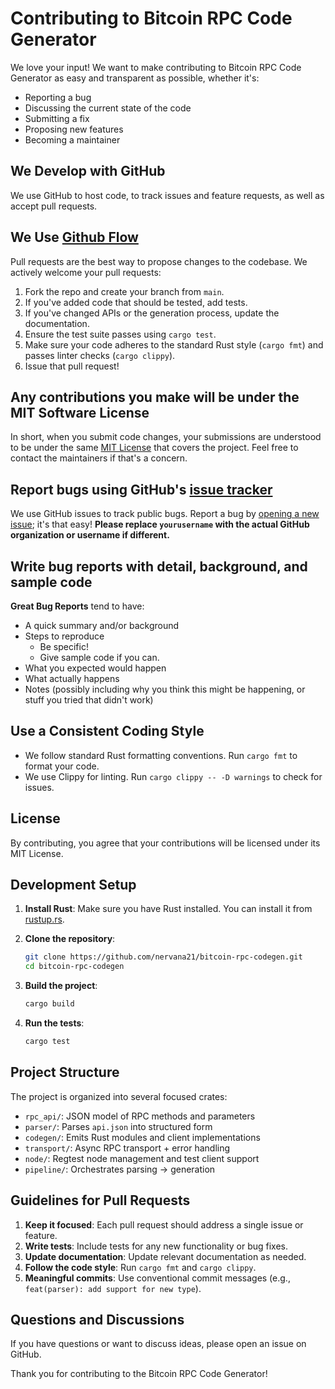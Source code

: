 # Contributing to Bitcoin RPC Code Generator

We love your input! We want to make contributing to Bitcoin RPC Code Generator as easy and transparent as possible, whether it's:

- Reporting a bug
- Discussing the current state of the code
- Submitting a fix
- Proposing new features
- Becoming a maintainer

## We Develop with GitHub

We use GitHub to host code, to track issues and feature requests, as well as accept pull requests.

## We Use [Github Flow](https://guides.github.com/introduction/flow/index.html)

Pull requests are the best way to propose changes to the codebase. We actively welcome your pull requests:

1. Fork the repo and create your branch from `main`.
2. If you've added code that should be tested, add tests.
3. If you've changed APIs or the generation process, update the documentation.
4. Ensure the test suite passes using `cargo test`.
5. Make sure your code adheres to the standard Rust style (`cargo fmt`) and passes linter checks (`cargo clippy`).
6. Issue that pull request!

## Any contributions you make will be under the MIT Software License

In short, when you submit code changes, your submissions are understood to be under the same [MIT License](http://choosealicense.com/licenses/mit/) that covers the project. Feel free to contact the maintainers if that's a concern.

## Report bugs using GitHub's [issue tracker](https://github.com/nervana21/bitcoin-rpc-codegen/issues)

We use GitHub issues to track public bugs. Report a bug by [opening a new issue](https://github.com/nervana21/bitcoin-rpc-codegen/issues/new); it's that easy! **Please replace `yourusername` with the actual GitHub organization or username if different.**

## Write bug reports with detail, background, and sample code

**Great Bug Reports** tend to have:

- A quick summary and/or background
- Steps to reproduce
  - Be specific!
  - Give sample code if you can.
- What you expected would happen
- What actually happens
- Notes (possibly including why you think this might be happening, or stuff you tried that didn't work)

## Use a Consistent Coding Style

- We follow standard Rust formatting conventions. Run `cargo fmt` to format your code.
- We use Clippy for linting. Run `cargo clippy -- -D warnings` to check for issues.

## License

By contributing, you agree that your contributions will be licensed under its MIT License.

## Development Setup

1. **Install Rust**: Make sure you have Rust installed. You can install it from [rustup.rs](https://rustup.rs/).

2. **Clone the repository**:

   ```bash
   git clone https://github.com/nervana21/bitcoin-rpc-codegen.git
   cd bitcoin-rpc-codegen
   ```

3. **Build the project**:

   ```bash
   cargo build
   ```

4. **Run the tests**:

   ```bash
   cargo test
   ```

## Project Structure

The project is organized into several focused crates:

- `rpc_api/`: JSON model of RPC methods and parameters
- `parser/`: Parses `api.json` into structured form
- `codegen/`: Emits Rust modules and client implementations
- `transport/`: Async RPC transport + error handling
- `node/`: Regtest node management and test client support
- `pipeline/`: Orchestrates parsing → generation

## Guidelines for Pull Requests

1. **Keep it focused**: Each pull request should address a single issue or feature.
2. **Write tests**: Include tests for any new functionality or bug fixes.
3. **Update documentation**: Update relevant documentation as needed.
4. **Follow the code style**: Run `cargo fmt` and `cargo clippy`.
5. **Meaningful commits**: Use conventional commit messages (e.g., `feat(parser): add support for new type`).

## Questions and Discussions

If you have questions or want to discuss ideas, please open an issue on GitHub.

Thank you for contributing to the Bitcoin RPC Code Generator!
